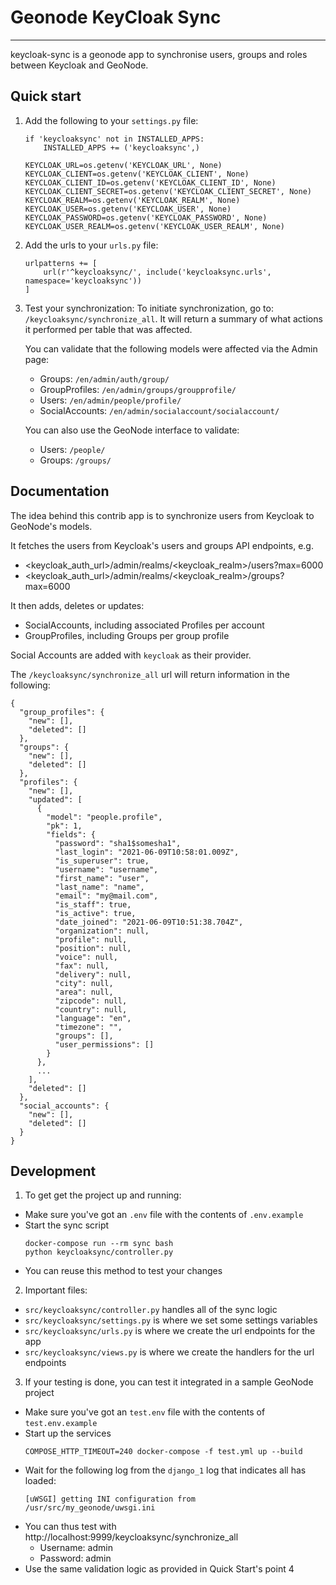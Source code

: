 # Geonode KeyCloak Sync
-------------

keycloak-sync is a geonode app to synchronise users, groups and roles between Keycloak and GeoNode.

## Quick start

1. Add the following to your `settings.py` file:
    ```
    if 'keycloaksync' not in INSTALLED_APPS:
        INSTALLED_APPS += ('keycloaksync',)
        
    KEYCLOAK_URL=os.getenv('KEYCLOAK_URL', None)
    KEYCLOAK_CLIENT=os.getenv('KEYCLOAK_CLIENT', None)
    KEYCLOAK_CLIENT_ID=os.getenv('KEYCLOAK_CLIENT_ID', None)
    KEYCLOAK_CLIENT_SECRET=os.getenv('KEYCLOAK_CLIENT_SECRET', None)
    KEYCLOAK_REALM=os.getenv('KEYCLOAK_REALM', None)
    KEYCLOAK_USER=os.getenv('KEYCLOAK_USER', None)
    KEYCLOAK_PASSWORD=os.getenv('KEYCLOAK_PASSWORD', None)
    KEYCLOAK_USER_REALM=os.getenv('KEYCLOAK_USER_REALM', None)
    ```

3. Add the urls to your `urls.py` file:
    ```
    urlpatterns += [
        url(r'^keycloaksync/', include('keycloaksync.urls', namespace='keycloaksync'))
    ]
    ```

4. Test your synchronization:
    To initiate synchronization, go to: `/keycloaksync/synchronize_all`. It will return a summary of what actions it performed per table that was affected.

    You can validate that the following models were affected via the Admin page:
    - Groups: `/en/admin/auth/group/`
    - GroupProfiles: `/en/admin/groups/groupprofile/`
    - Users: `/en/admin/people/profile/`
    - SocialAccounts: `/en/admin/socialaccount/socialaccount/`

    You can also use the GeoNode interface to validate:
    - Users: `/people/`
    - Groups: `/groups/`

## Documentation

The idea behind this contrib app is to synchronize users from Keycloak to GeoNode's models.

It fetches the users from Keycloak's users and groups API endpoints, e.g.
- <keycloak_auth_url>/admin/realms/<keycloak_realm>/users?max=6000
- <keycloak_auth_url>/admin/realms/<keycloak_realm>/groups?max=6000

It then adds, deletes or updates:
- SocialAccounts, including associated Profiles per account
- GroupProfiles, including Groups per group profile

Social Accounts are added with `keycloak` as their provider.

The `/keycloaksync/synchronize_all` url will return information in the following:
```
{
  "group_profiles": {
    "new": [],
    "deleted": []
  },
  "groups": {
    "new": [],
    "deleted": []
  },
  "profiles": {
    "new": [],
    "updated": [
      {
        "model": "people.profile",
        "pk": 1,
        "fields": {
          "password": "sha1$somesha1",
          "last_login": "2021-06-09T10:58:01.009Z",
          "is_superuser": true,
          "username": "username",
          "first_name": "user",
          "last_name": "name",
          "email": "my@mail.com",
          "is_staff": true,
          "is_active": true,
          "date_joined": "2021-06-09T10:51:38.704Z",
          "organization": null,
          "profile": null,
          "position": null,
          "voice": null,
          "fax": null,
          "delivery": null,
          "city": null,
          "area": null,
          "zipcode": null,
          "country": null,
          "language": "en",
          "timezone": "",
          "groups": [],
          "user_permissions": []
        }
      },
      ...
    ],
    "deleted": []
  },
  "social_accounts": {
    "new": [],
    "deleted": []
  }
}
```
## Development

1. To get get the project up and running:

- Make sure you've got an `.env` file with the contents of `.env.example`
- Start the sync script
    ```
    docker-compose run --rm sync bash
    python keycloaksync/controller.py
    ```
- You can reuse this method to test your changes

2. Important files:
- `src/keycloaksync/controller.py` handles all of the sync logic
- `src/keycloaksync/settings.py` is where we set some settings variables
- `src/keycloaksync/urls.py` is where we create the url endpoints for the app
- `src/keycloaksync/views.py` is where we create the handlers for the url endpoints

3. If your testing is done, you can test it integrated in a sample GeoNode project
- Make sure you've got an `test.env` file with the contents of `test.env.example`
- Start up the services
    ```
    COMPOSE_HTTP_TIMEOUT=240 docker-compose -f test.yml up --build
    ```
- Wait for the following log from the `django_1` log that indicates all has loaded:
  ```
  [uWSGI] getting INI configuration from /usr/src/my_geonode/uwsgi.ini
  ```
- You can thus test with http://localhost:9999/keycloaksync/synchronize_all
  - Username: admin
  - Password: admin
- Use the same validation logic as provided in Quick Start's point 4